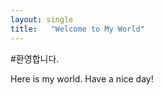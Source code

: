 ```yaml
---
layout: single
title:   "Welcome to My World"
---
```

 
  #환영합니다.
 
 Here is my world.
 Have a nice day!
